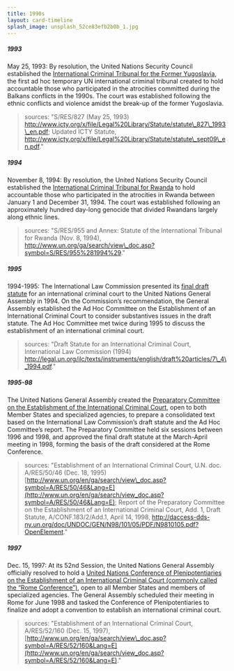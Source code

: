 ```yaml
---
title: 1990s
layout: card-timeline
splash_image: unsplash_52ce83efb2b0b_1.jpg
---
```

##### 1993
 
May 25, 1993: By resolution, the United Nations Security Council established the [International Criminal Tribunal for the Former Yugoslavia](http://www.icty.org/x/file/Legal%2520Library/Statute/statute_sept09_en.pdf), the first ad hoc temporary UN international criminal tribunal created to hold accountable those who participated in the atrocities committed during the Balkans conflicts in the 1990s. The court was established following the ethnic conflicts and violence amidst the break-up of the former Yugoslavia.

> sources: "S/RES/827 (May 25, 1993) http://www.icty.org/x/file/Legal%20Library/Statute/statute\_827\_1993\_en.pdf; Updated ICTY Statute, http://www.icty.org/x/file/Legal%20Library/Statute/statute\_sept09\_en.pdf." 


##### 1994
 
November 8, 1994: By resolution, the United Nations Security Council established the [International Criminal Tribunal for Rwanda](http://www.un.org/ga/search/view_doc.asp?symbol=S/RES/955%25281994%2529) to hold accountable those who participated in the atrocities in Rwanda between January 1 and December 31, 1994. The court was established following an approximately hundred day-long genocide that divided Rwandans largely along ethnic lines.

> sources: "S/RES/955 and Annex: Statute of the International Tribunal for Rwanda (Nov. 8, 1994), http://www.un.org/ga/search/view\_doc.asp?symbol=S/RES/955%281994%29." 


##### 1995
 
1994-1995: The International Law Commission presented its [final draft statute](http://legal.un.org/ilc/texts/instruments/english/draft%2520articles/7_4_1994.pdf) for an international criminal court to the United Nations General Assembly in 1994. On the Commission’s recommendation, the General Assembly established the Ad Hoc Committee on the Establishment of an International Criminal Court to consider substantives issues in the draft statute. The Ad Hoc Committee met twice during 1995 to discuss the establishment of an international criminal court.

> sources: "Draft Statute for an International Criminal Court, International Law Commission (1994) http://legal.un.org/ilc/texts/instruments/english/draft%20articles/7\_4\_1994.pdf." 


##### 1995-98
 
The United Nations General Assembly created the [Preparatory Committee on the Establishment of the International Criminal Court](http://www.un.org/en/ga/search/view_doc.asp?symbol=A/RES/50/46&Lang=E), open to both Member States and specialized agencies, to prepare a consolidated text based on the International Law Commission’s draft statute and the Ad Hoc Committee’s report. The Preparatory Committee held six sessions between 1996 and 1998, and approved the final draft statute at the March-April meeting in 1998, forming the basis of the draft considered at the Rome Conference.

> sources: "Establishment of an International Criminal Court, U.N. doc. A/RES/50/46 (Dec. 18, 1995) [http://www.un.org/en/ga/search/view\_doc.asp?symbol=A/RES/50/46&Lang=E](http://www.un.org/en/ga/search/view_doc.asp?symbol=A/RES/50/46&Lang=E); Report of the Preparatory Committee on the Establishment of an International Criminal Court, Add. 1, Draft Statute, A/CONF.183/2/Add.1, April 14, 1998, http://daccess-dds-ny.un.org/doc/UNDOC/GEN/N98/101/05/PDF/N9810105.pdf?OpenElement." 


##### 1997
 
Dec. 15, 1997: At its 52nd Session, the United Nations General Assembly officially resolved to hold a [United Nations Conference of Plenipotentiaries on the Establishment of an International Criminal Court (commonly called the “Rome Conference”)](http://www.un.org/en/ga/search/view_doc.asp?symbol=A/RES/52/160&Lang=E), open to all Member States and members of specialized agencies. The General Assembly scheduled their meeting in Rome for June 1998 and tasked the Conference of Plenipotentiaries to finalize and adopt a convention to establish an international criminal court.

> sources: "Establishment of an International Criminal Court, A/RES/52/160 (Dec. 15, 1997), [http://www.un.org/en/ga/search/view\_doc.asp?symbol=A/RES/52/160&Lang=E](http://www.un.org/en/ga/search/view_doc.asp?symbol=A/RES/52/160&Lang=E)." 


